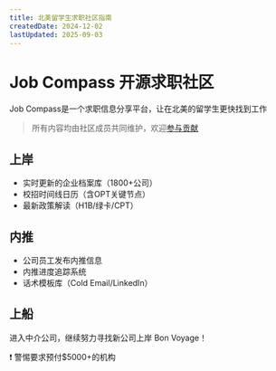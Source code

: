 ```yaml
---
title: 北美留学生求职社区指南
createdDate: 2024-12-02
lastUpdated: 2025-09-03
---
```

# Job Compass 开源求职社区

Job Compass是一个求职信息分享平台，让在北美的留学生更快找到工作

> 所有内容均由社区成员共同维护，欢迎[参与贡献](participation-guide.md)

## 上岸

- 实时更新的企业档案库（1800+公司）
- 校招时间线日历（含OPT关键节点）
- 最新政策解读（H1B/绿卡/CPT）

## 内推

- 公司员工发布内推信息
- 内推进度追踪系统
- 话术模板库（Cold Email/LinkedIn）

## 上船

进入中介公司，继续努力寻找新公司上岸 Bon Voyage！

❗ 警惕要求预付$5000+的机构